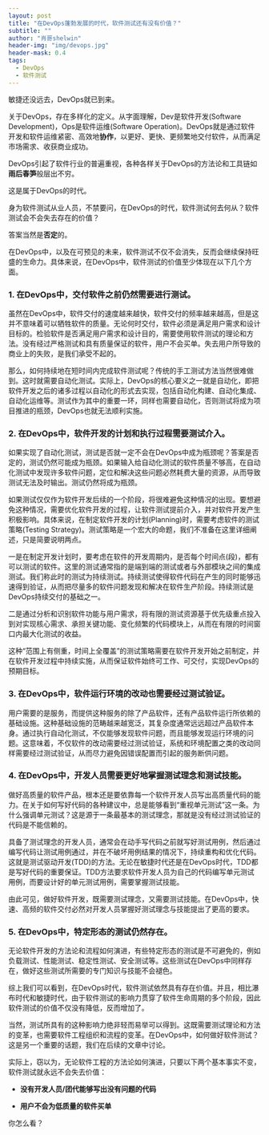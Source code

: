 ```yaml
---
layout: post
title: "在DevOps蓬勃发展的时代，软件测试还有没有价值？"
subtitle: ""
author: "肖哥shelwin"
header-img: "img/devops.jpg"
header-mask: 0.4
tags:
  - DevOps
  - 软件测试
---
```


敏捷还没远去，DevOps就已到来。

关于DevOps，存在多样化的定义。从字面理解，Dev是软件开发(Software Development)，Ops是软件运维(Software Operation)。DevOps就是通过软件开发和软件运维紧密、高效地**协作**，以更好、更快、更频繁地交付软件，从而满足市场需求、收获商业成功。

DevOps引起了软件行业的普遍重视，各种各样关于DevOps的方法论和工具链如**雨后春笋**般层出不穷。

这是属于DevOps的时代。

身为软件测试从业人员，不禁要问，在DevOps的时代，软件测试何去何从？软件测试会不会失去存在的价值？

答案当然是**否定**的。

在DevOps中，以及在可预见的未来，软件测试不仅不会消失，反而会继续保持旺盛的生命力。具体来说，在DevOps中，软件测试的价值至少体现在以下几个方面。

### 1. 在DevOps中，交付软件之前仍然需要进行测试。

虽然在DevOps中，软件交付的速度越来越快，软件交付的频率越来越高，但是这并不意味着可以牺牲软件的质量。无论何时交付，软件必须是满足用户需求和设计目标的。检验软件是否满足用户需求和设计目的，需要使用软件测试的理论和方法。没有经过严格测试和具有质量保证的软件，用户不会买单。失去用户所导致的商业上的失败，是我们承受不起的。

那么，如何持续地在短时间内完成软件测试呢？传统的手工测试方法当然很难做到。这时就需要自动化测试。实际上，DevOps的核心要义之一就是自动化，即把软件开发之后的诸多过程以自动化的形式去实现，包括自动化构建、自动化集成、自动化运维等。测试作为其中的重要一环，同样也需要自动化，否则测试将成为项目推进的瓶颈，DevOps也就无法顺利实施。

### 2. 在DevOps中，软件开发的计划和执行过程需要测试介入。

如果实现了自动化测试，测试是否就一定不会在DevOps中成为瓶颈呢？答案是否定的，测试仍然可能成为瓶颈。如果输入给自动化测试的软件质量不够高，在自动化测试中发现许多软件问题，定位和解决这些问题必然耗费大量的资源，从而导致测试无法及时输出。测试仍然将成为瓶颈。

如果测试仅仅作为软件开发后续的一个阶段，将很难避免这种情况的出现。要想避免这种情况，需要优化软件开发的过程，让软件测试提前介入，并对软件开发产生积极影响。具体来说，在制定软件开发的计划(Planning)时，需要考虑软件的测试策略(Testing Strategy)。测试策略是一个宏大的命题，我们不准备在这里详细阐述，只是简要说明两点。

一是在制定开发计划时，要考虑在软件的开发周期内，是否每个时间点(段)，都有可以测试的软件。这里的测试通常指的是端到端的测试或者与外部模块之间的集成测试。我们称此时的测试为持续测试。持续测试使得软件代码在产生的同时能够迅速得到验证，从而把尽量多的软件问题发现和解决在软件生产阶段。持续测试是DevOps持续交付的基础之一。

二是通过分析和识别软件功能与用户需求，将有限的测试资源基于优先级重点投入到对实现核心需求、承担关键功能、变化频繁的代码模块上，从而在有限的时间窗口内最大化测试的收益。

这种“范围上有侧重，时间上全覆盖”的测试策略需要在软件开发开始之前制定，并在软件开发过程中持续实施，从而保证软件始终可工作、可交付，实现DevOps的预期目标。

### 3. 在DevOps中，软件运行环境的改动也需要经过测试验证。

用户需要的是服务，而提供这种服务的除了产品软件，还有产品软件运行所依赖的基础设施。这种基础设施的范畴越来越宽泛，其复杂度通常远远超过产品软件本身。通过执行自动化测试，不仅能够发现软件问题，而且能够发现运行环境的问题。这意味着，不仅软件的改动需要经过测试验证，系统和环境配置之类的改动同样需要经过测试验证，从而尽力避免因错误配置而引起的服务断供问题。


### 4. 在DevOps中，开发人员需要更好地掌握测试理念和测试技能。

做好高质量的软件产品，根本还是要依靠每一个软件开发人员写出高质量代码的能力。在关于如何写好代码的各种建议中，总是能够看到“重视单元测试”这一条。为什么强调单元测试？这是源于一条最基本的测试理念，那就是没有经过测试验证的代码是不能信赖的。

具备了测试理念的开发人员，通常会在动手写代码之前就写好测试用例，然后通过编写代码让测试用例通过，并在不破坏用例结果的情况下，持续重构和优化代码。这就是测试驱动开发(TDD)的方法。无论在敏捷时代还是在DevOps时代，TDD都是写好代码的重要保证。TDD方法要求软件开发人员为自己的代码编写单元测试用例，而要设计好的单元测试用例，需要掌握测试技能。

由此可见，做好软件开发，既需要测试理念，又需要测试技能。在DevOps中，快速、高频的软件交付必然对开发人员掌握好测试理念与技能提出了更高的要求。

### 5. 在DevOps中，特定形态的测试仍然存在。
无论软件开发的方法论和流程如何演进，有些特定形态的测试是不可避免的，例如负载测试、性能测试、稳定性测试、安全测试等。这些测试在DevOps中同样存在，做好这些测试所需要的专门知识与技能不会褪色。

综上我们可以看到，在DevOps时代，软件测试依然具有存在价值。并且，相比瀑布时代和敏捷时代，由于软件测试的影响力贯穿了软件生命周期的多个阶段，因此软件测试的价值不仅没有降低，反而增加了。

当然，测试所具有的这种影响力绝非轻而易举可以得到。这既需要测试理论和方法的变革，也需要软件工程组织和流程的变革。在DevOps中，如何做好软件测试？这是另一个重要的话题，我们在后续的文章中讨论。

实际上，窃以为，无论软件工程的方法论如何演进，只要以下两个基本事实不变，软件测试就永远不会失去价值：

- **没有开发人员/团代能够写出没有问题的代码**

- **用户不会为低质量的软件买单**

你怎么看？